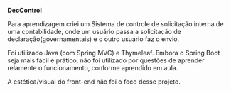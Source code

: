 **DecControl**

Para aprendizagem criei um Sistema de controle de solicitação interna de uma contabilidade, onde um usuário passa a solicitação de declaração(governamentais) e o outro usuário faz o envio.

Foi utilizado Java (com Spring MVC) e Thymeleaf. Embora o Spring Boot seja mais fácil e prático, não foi utilizado por questões de aprender relamente o funcionamento, conforme aprendido em aula.

A estética/visual do front-end não foi o foco desse projeto.

